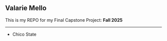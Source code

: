 
## Valarie Mello

This is my REPO for my Final Capstone Project: **Fall 2025**

---

- Chico State
